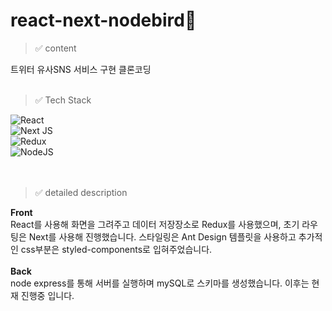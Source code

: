 # react-next-nodebird🐤

> ✅ content

트위터 유사SNS 서비스 구현 클론코딩
<br/>
<br/>
> ✅ Tech Stack

![React](https://img.shields.io/badge/react-%2320232a.svg?style=for-the-badge&logo=react&logoColor=%2361DAFB)<br/>
![Next JS](https://img.shields.io/badge/Next-black?style=for-the-badge&logo=next.js&logoColor=white)<br/>
![Redux](https://img.shields.io/badge/redux-%23593d88.svg?style=for-the-badge&logo=redux&logoColor=white)<br/>
![NodeJS](https://img.shields.io/badge/node.js-6DA55F?style=for-the-badge&logo=node.js&logoColor=white)<br/>
<br/>
<br/>
> ✅ detailed description

<b>Front</b><br/>
React를 사용해 화면을 그려주고 데이터 저장장소로 Redux를 사용했으며, 초기 라우팅은 Next를 사용해 진행했습니다. 스타일링은 Ant Design 템플릿을 사용하고 추가적인 css부분은 styled-components로 입혀주었습니다.
<br/>
<br/>
<b>Back</b><br/>
node express를 통해 서버를 실행하며 mySQL로 스키마를 생성했습니다. 이후는 현재 진행중 입니다.
